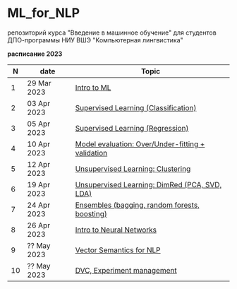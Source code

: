 # ML_for_NLP
репозиторий курса "Введение в машинное обучение" для студентов ДПО-программы НИУ ВШЭ "Компьютерная лингвистика"


**расписание 2023** 

|N|date|Topic|
|--|--|--|
|1|29 Mar 2023|[Intro to ML](https://github.com/nstsj/ML_for_NLP/blob/main/1_intro%2Bclassification/intro_to_ML.pdf)|
|2|03 Apr 2023|[Supervised Learning (Classification)](https://github.com/nstsj/ML_for_NLP/tree/main/2_classification)|
|3|05 Apr 2023|[Supervised Learning (Regression)](https://github.com/nstsj/ML_for_NLP/blob/main/3_regressions/class3_Regression-Texts.ipynb)|
|4|10 Apr 2023|[Model evaluation: Over/Under-fitting + validation](https://github.com/nstsj/ML_for_NLP/blob/main/4_fitting%2Beval/class4_overfitting_validation.ipynb)|
|5|12 Apr 2023|[Unsupervised Learning: Clustering](https://github.com/nstsj/ML_for_NLP/blob/main/5_clustering/dimred%2Bclustering.ipynb)|
|6|19 Apr 2023|[Unsupervised Learning: DimRed (PCA, SVD, LDA)](https://github.com/nstsj/ML_for_NLP/blob/main/6_dimred/dimred_for_texts(LDA%2BLSA).ipynb)|
|7|24 Apr 2023|[Ensembles (bagging, random forests, boosting)](https://github.com/nstsj/ML_for_NLP/blob/main/7_ensembles/ensembles_ML-texts.ipynb)|
|8|26 Apr 2023|[Intro to Neural Networks](https://github.com/nstsj/ML_for_NLP/blob/main/8_nn/NN_intro_theory.ipynb)|
|9|?? May 2023|[Vector Semantics for NLP]()|
|10|?? May 2023|[DVC, Experiment management]()|

